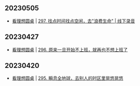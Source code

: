 ## 20230505
- [看理想圆桌](https://www.vistopia.com.cn/detail/13) | [297. 找点时间找点空闲，去"浪费生命" | 线下录音](https://shop.vistopia.com.cn/article?article_id=663816)

## 20230427
- [看理想圆桌](https://www.vistopia.com.cn/detail/13) | [296. 原来一旦开始不上班，就再也不想上班了](https://shop.vistopia.com.cn/article?article_id=662916)

## 20230420
- [看理想圆桌](https://www.vistopia.com.cn/detail/13) | [295. 瞬息全地球，去别人的时区里晃悠晃悠](https://shop.vistopia.com.cn/article?article_id=660266)


